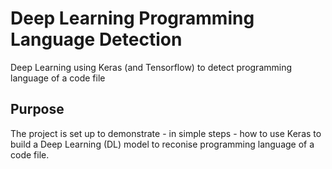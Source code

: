 # Deep Learning Programming Language Detection
Deep Learning using Keras (and Tensorflow) to detect programming language of a code file

## Purpose
The project is set up to demonstrate - in simple steps - how to use Keras to build a Deep Learning (DL) model to reconise programming language of a code file.

